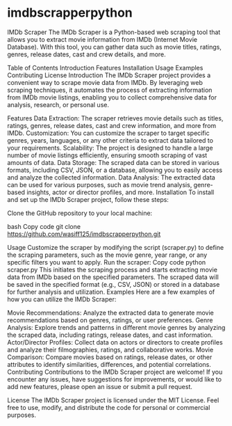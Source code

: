 # imdbscrapperpython

IMDb Scraper
The IMDb Scraper is a Python-based web scraping tool that allows you to extract movie information from IMDb (Internet Movie Database). With this tool, you can gather data such as movie titles, ratings, genres, release dates, cast and crew details, and more.

Table of Contents
Introduction
Features
Installation
Usage
Examples
Contributing
License
Introduction
The IMDb Scraper project provides a convenient way to scrape movie data from IMDb. By leveraging web scraping techniques, it automates the process of extracting information from IMDb movie listings, enabling you to collect comprehensive data for analysis, research, or personal use.

Features
Data Extraction: The scraper retrieves movie details such as titles, ratings, genres, release dates, cast and crew information, and more from IMDb.
Customization: You can customize the scraper to target specific genres, years, languages, or any other criteria to extract data tailored to your requirements.
Scalability: The project is designed to handle a large number of movie listings efficiently, ensuring smooth scraping of vast amounts of data.
Data Storage: The scraped data can be stored in various formats, including CSV, JSON, or a database, allowing you to easily access and analyze the collected information.
Data Analysis: The extracted data can be used for various purposes, such as movie trend analysis, genre-based insights, actor or director profiles, and more.
Installation
To install and set up the IMDb Scraper project, follow these steps:

Clone the GitHub repository to your local machine:

bash
Copy code
git clone https://github.com/wasiff125/imdbscrapperpython.git

Usage
Customize the scraper by modifying the script (scraper.py) to define the scraping parameters, such as the movie genre, year range, or any specific filters you want to apply.
Run the scraper:
Copy code
python scraper.py
This initiates the scraping process and starts extracting movie data from IMDb based on the specified parameters.
The scraped data will be saved in the specified format (e.g., CSV, JSON) or stored in a database for further analysis and utilization.
Examples
Here are a few examples of how you can utilize the IMDb Scraper:

Movie Recommendations: Analyze the extracted data to generate movie recommendations based on genres, ratings, or user preferences.
Genre Analysis: Explore trends and patterns in different movie genres by analyzing the scraped data, including ratings, release dates, and cast information.
Actor/Director Profiles: Collect data on actors or directors to create profiles and analyze their filmographies, ratings, and collaborative works.
Movie Comparison: Compare movies based on ratings, release dates, or other attributes to identify similarities, differences, and potential correlations.
Contributing
Contributions to the IMDb Scraper project are welcome! If you encounter any issues, have suggestions for improvements, or would like to add new features, please open an issue or submit a pull request.

License
The IMDb Scraper project is licensed under the MIT License. Feel free to use, modify, and distribute the code for personal or commercial purposes.
